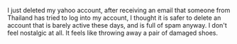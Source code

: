 <!-- 
.. title: 2017-06-13 daily note
.. slug: 2017-06-13-daily-note
.. date: 2017-06-13 08:20:06 UTC+02:00
.. tags: 
.. category: 
.. link: 
.. description: 
.. type: text
-->

I just deleted my yahoo account, after receiving an email that someone from Thailand has tried to log into my account, I thought it is safer to delete an account that is barely active these days, and is full of spam anyway. I don't feel nostalgic at all. It feels like throwing away a pair of damaged shoes.  


